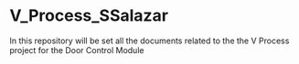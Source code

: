 # V_Process_SSalazar
In this repository will be set all the documents related to the the V Process project for the Door Control Module
